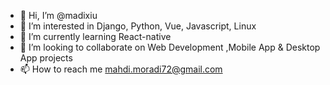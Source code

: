 - 👋 Hi, I’m @madixiu
- 👀 I’m interested in Django, Python, Vue, Javascript, Linux
- 🌱 I’m currently learning React-native
- 💞️ I’m looking to collaborate on Web Development ,Mobile App & Desktop App projects
- 📫 How to reach me mahdi.moradi72@gmail.com

<!---
madixiu/madixiu is a ✨ special ✨ repository because its `README.md` (this file) appears on your GitHub profile.
You can click the Preview link to take a look at your changes.
--->
